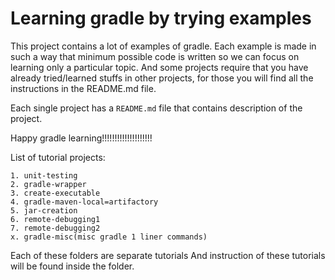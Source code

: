 # Learning gradle by trying examples


This project contains a lot of examples of gradle. Each example is made in such a way that minimum possible code is written so we can focus on learning only a particular topic. And some projects require that you have already tried/learned stuffs in other projects, for those you will find all the instructions in the README.md file. 

Each single project has a `README.md` file that contains description of the project.


Happy gradle learning!!!!!!!!!!!!!!!!!!!!



List of tutorial projects:
```
1. unit-testing
2. gradle-wrapper
3. create-executable
4. gradle-maven-local=artifactory
5. jar-creation
6. remote-debugging1
7. remote-debugging2
x. gradle-misc(misc gradle 1 liner commands)
```

Each of these folders are separate tutorials And instruction of these tutorials will be found inside the folder.

